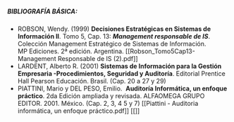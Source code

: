 ##### **BIBLIOGRAFÍA BÁSICA:**

- ROBSON, Wendy. (1999) **Decisiones Estratégicas en Sistemas de Información II**. Tomo 5, Cap. 13: _**Management responsable de IS**_. Colección Management Estratégico de Sistemas de Información. MP Ediciones. 2ª edición. Argentina. [[Robson_Tomo5Cap13-Management Responsable de IS (2).pdf]]
- LARDENT, Alberto R. (2001) **Sistemas de Información para la Gestión Empresaria -Procedimientos, Seguridad y Auditoría**. Editorial Prentice Hall Pearson Educación. Brasil. (Cap. 20 a 27 y 29) 
- PIATTINI, Mario y DEL PESO, Emilio.  **Auditoría Informática, un enfoque práctico**. 2da Edición ampliada y revisada. ALFAOMEGA GRUPO EDITOR. 2001. México. (Cap. 2, 3, 4 5 y 7) [[Piattini - Auditoria informática, un enfoque práctico.pdf]]
[[]]